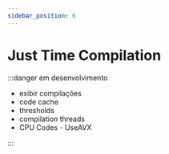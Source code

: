 ```yaml
---
sidebar_position: 6
---
```


# Just Time Compilation

:::danger em desenvolvimento

- exibir compilações
- code cache
- thresholds
- compilation threads
- CPU Codes - UseAVX

:::